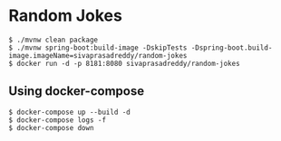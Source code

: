 # Random Jokes

```shell
$ ./mvnw clean package
$ ./mvnw spring-boot:build-image -DskipTests -Dspring-boot.build-image.imageName=sivaprasadreddy/random-jokes
$ docker run -d -p 8181:8080 sivaprasadreddy/random-jokes
```

## Using docker-compose

```shell
$ docker-compose up --build -d
$ docker-compose logs -f 
$ docker-compose down 
```
